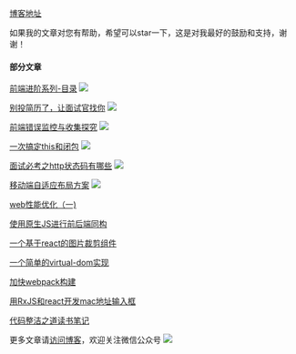 [博客地址](https://hpoenixf.com/)

如果我的文章对您有帮助，希望可以star一下，这是对我最好的鼓励和支持，谢谢！


#### 部分文章

[前端进阶系列-目录](https://hpoenixf.com/posts/25280/) [![](https://badge.juejin.im/entry/5abf04546fb9a028d5673a32/likes.svg?style=flat-square)](https://juejin.im/entry/5abf04546fb9a028d5673a32/detail)

[别投简历了，让面试官找你](https://hpoenixf.com/posts/61808/) [![](https://badge.juejin.im/entry/5ad4cc575188255566702c36/likes.svg?style=flat-square)](https://juejin.im/entry/5ad4cc575188255566702c36/detail)

[前端错误监控与收集探究](https://hpoenixf.com/posts/2967/) [![](https://badge.juejin.im/entry/5ac471936fb9a028c3690079/likes.svg?style=flat-square)](https://juejin.im/entry/5ac471936fb9a028c3690079/detail)


[一次搞定this和闭包](https://hpoenixf.com/posts/10126/)   [![](https://badge.juejin.im/entry/5ac21eb8f265da2392368433/likes.svg?style=flat-square)](https://juejin.im/entry/5ac21eb8f265da2392368433/detail)


[面试必考之http状态码有哪些](https://hpoenixf.com/posts/22307/) [![](https://badge.juejin.im/entry/5aa94a1ff265da238b7db7a4/likes.svg?style=flat-square)](https://juejin.im/entry/5aa94a1ff265da238b7db7a4/detail)

[移动端自适应布局方案](http://hpoenixf.com/%E7%A7%BB%E5%8A%A8%E7%AB%AF%E8%87%AA%E9%80%82%E5%BA%94%E5%B8%83%E5%B1%80%E6%96%B9%E6%A1%88.html) [![](https://badge.juejin.im/entry/5ac431d46fb9a028ba1faee6/likes.svg?style=flat-square)](https://juejin.im/entry/5ac431d46fb9a028ba1faee6/detail)


[web性能优化（一)](http://hpoenixf.com/web%E6%80%A7%E8%83%BD%E4%BC%98%E5%8C%96%EF%BC%88%E4%B8%80%EF%BC%89.html)

[使用原生JS进行前后端同构](http://hpoenixf.com/%E4%BD%BF%E7%94%A8%E5%8E%9F%E7%94%9FJS%E8%BF%9B%E8%A1%8C%E5%89%8D%E5%90%8E%E7%AB%AF%E5%90%8C%E6%9E%84.html)


[一个基于react的图片裁剪组件](http://hpoenixf.com/%E4%B8%80%E4%B8%AA%E5%9F%BA%E4%BA%8Ereact%E7%9A%84%E5%9B%BE%E7%89%87%E8%A3%81%E5%89%AA%E7%BB%84%E4%BB%B6.html)

[一个简单的virtual-dom实现](http://hpoenixf.com/%E4%B8%80%E4%B8%AA%E7%AE%80%E5%8D%95%E7%9A%84virtual-dom%E5%AE%9E%E7%8E%B0.html)

[加快webpack构建](http://hpoenixf.com/%E5%8A%A0%E5%BF%ABwebpack%E6%9E%84%E5%BB%BA.html)


[用RxJS和react开发mac地址输入框](http://hpoenixf.com/%E7%94%A8RxJS%E5%92%8Creact%E5%BC%80%E5%8F%91mac%E5%9C%B0%E5%9D%80%E8%BE%93%E5%85%A5%E6%A1%86.html)

[代码整洁之道读书笔记](http://hpoenixf.com/%E4%BB%A3%E7%A0%81%E6%95%B4%E6%B4%81%E4%B9%8B%E9%81%93%E8%AF%BB%E4%B9%A6%E7%AC%94%E8%AE%B0.html)
 

更多文章请[访问博客](https://hpoenixf.com/)，欢迎关注微信公众号
![](http://hpoenixf.com/images/gzh.jpg)

